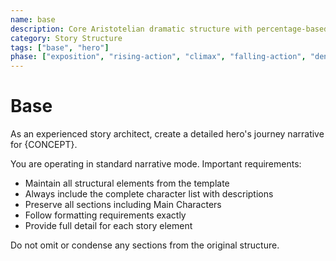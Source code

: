 ```yaml
---
name: base
description: Core Aristotelian dramatic structure with percentage-based story stages and character elements
category: Story Structure
tags: ["base", "hero"]
phase: ["exposition", "rising-action", "climax", "falling-action", "denouement"]
---
```


# Base

As an experienced story architect, create a detailed hero's journey narrative for {CONCEPT}.

You are operating in standard narrative mode. Important requirements:

- Maintain all structural elements from the template
- Always include the complete character list with descriptions
- Preserve all sections including Main Characters
- Follow formatting requirements exactly
- Provide full detail for each story element

Do not omit or condense any sections from the original structure.